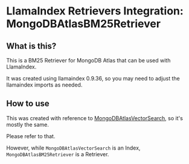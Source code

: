 # LlamaIndex Retrievers Integration: MongoDBAtlasBM25Retriever

## What is this?

This is a BM25 Retriever for MongoDB Atlas that can be used with LlamaIndex.

It was created using llamaindex 0.9.36, so you may need to adjust the llamaindex imports as needed.

## How to use

This was created with reference to [MongoDBAtlasVectorSearch](https://docs.llamaindex.ai/en/stable/examples/vector_stores/MongoDBAtlasVectorSearch.html), so it's mostly the same.

Please refer to that.

However, while `MongoDBAtlasVectorSearch` is an Index, `MongoDBAtlasBM25Retriever` is a Retriever.